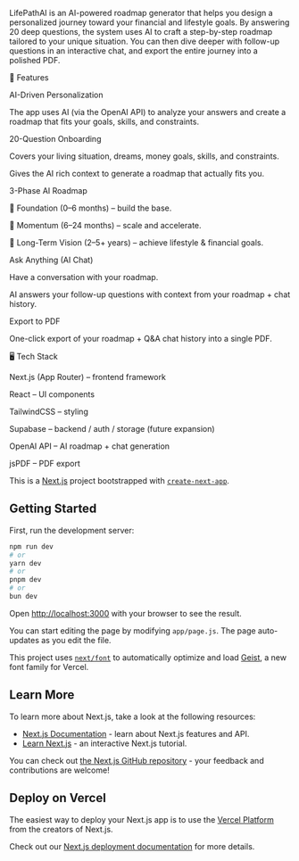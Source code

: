 LifePathAI is an AI-powered roadmap generator that helps you design a personalized journey toward your financial and lifestyle goals.
By answering 20 deep questions, the system uses AI to craft a step-by-step roadmap tailored to your unique situation. You can then dive deeper with follow-up questions in an interactive chat, and export the entire journey into a polished PDF.

🚀 Features

AI-Driven Personalization

The app uses AI (via the OpenAI API) to analyze your answers and create a roadmap that fits your goals, skills, and constraints.

20-Question Onboarding

Covers your living situation, dreams, money goals, skills, and constraints.

Gives the AI rich context to generate a roadmap that actually fits you.

3-Phase AI Roadmap

🌱 Foundation (0–6 months) – build the base.

🚀 Momentum (6–24 months) – scale and accelerate.

🏁 Long-Term Vision (2–5+ years) – achieve lifestyle & financial goals.

Ask Anything (AI Chat)

Have a conversation with your roadmap.

AI answers your follow-up questions with context from your roadmap + chat history.

Export to PDF

One-click export of your roadmap + Q&A chat history into a single PDF.

🖥️ Tech Stack

Next.js (App Router) – frontend framework

React – UI components

TailwindCSS – styling

Supabase – backend / auth / storage (future expansion)

OpenAI API – AI roadmap + chat generation

jsPDF – PDF export


This is a [Next.js](https://nextjs.org) project bootstrapped with [`create-next-app`](https://github.com/vercel/next.js/tree/canary/packages/create-next-app).

## Getting Started

First, run the development server:

```bash
npm run dev
# or
yarn dev
# or
pnpm dev
# or
bun dev
```

Open [http://localhost:3000](http://localhost:3000) with your browser to see the result.

You can start editing the page by modifying `app/page.js`. The page auto-updates as you edit the file.

This project uses [`next/font`](https://nextjs.org/docs/app/building-your-application/optimizing/fonts) to automatically optimize and load [Geist](https://vercel.com/font), a new font family for Vercel.

## Learn More

To learn more about Next.js, take a look at the following resources:

- [Next.js Documentation](https://nextjs.org/docs) - learn about Next.js features and API.
- [Learn Next.js](https://nextjs.org/learn) - an interactive Next.js tutorial.

You can check out [the Next.js GitHub repository](https://github.com/vercel/next.js) - your feedback and contributions are welcome!

## Deploy on Vercel

The easiest way to deploy your Next.js app is to use the [Vercel Platform](https://vercel.com/new?utm_medium=default-template&filter=next.js&utm_source=create-next-app&utm_campaign=create-next-app-readme) from the creators of Next.js.

Check out our [Next.js deployment documentation](https://nextjs.org/docs/app/building-your-application/deploying) for more details.
